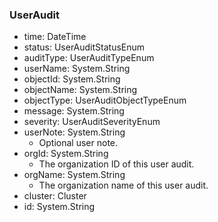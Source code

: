 ### UserAudit
- time: DateTime
- status: UserAuditStatusEnum
- auditType: UserAuditTypeEnum
- userName: System.String
- objectId: System.String
- objectName: System.String
- objectType: UserAuditObjectTypeEnum
- message: System.String
- severity: UserAuditSeverityEnum
- userNote: System.String
  - Optional user note.
- orgId: System.String
  - The organization ID of this user audit.
- orgName: System.String
  - The organization name of this user audit.
- cluster: Cluster
- id: System.String
